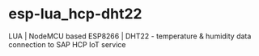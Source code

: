 # esp-lua_hcp-dht22
LUA | NodeMCU based ESP8266 | DHT22 - temperature &amp; humidity data connection to SAP HCP IoT service
